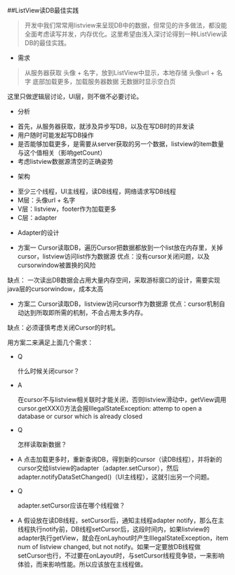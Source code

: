 ##ListView读DB最佳实践
> 开发中我们常常用listview来呈现DB中的数据，但常见的许多做法，都没能全面考虑读写并发，内存优化。这里希望由浅入深讨论得到一种ListView读DB的最佳实践。

* 需求

> 从服务器获取 头像 + 名字，放到ListView中显示，本地存储 头像url + 名字
> 底部加载更多，加载服务器数据
> 无数据时显示空白页

这里只做逻辑层讨论，UI层，则不做不必要讨论。

* 分析
 - 首先，从服务器获取，就涉及异步写DB，以及在写DB时的并发读
 - 用户随时可能发起写DB操作
 - 是否能够加载更多，是需要从server获取的另一个数据，listview的item数量与这个值相关（影响getCount）
 - 考虑listview数据源清空的正确姿势

* 架构
 - 至少三个线程，UI主线程，读DB线程，网络请求写DB线程
 - M层：头像url + 名字
 - V层：listview，footer作为加载更多
 - C层：adapter
 
* Adapter的设计
 - 方案一 Cursor读取DB，遍历Cursor把数据都放到一个list放在内存里，关掉cursor，listview访问list作为数据源
 优点：没有cursor关闭问题，以及cursorwindow被置换的风险

 缺点： 一次读出DB数据会占用大量内存空间，采取游标窗口的设计，需要实现java层的cursorwindow，成本太高
 
 - 方案二 Cursor读取DB，listview访问cursor作为数据源
 优点：cursor机制自动达到所取即所需的机制，不会占用太多内存。

 缺点：必须谨慎考虑关闭Cursor的时机。
 

用方案二来满足上面几个需求：

* Q 

   什么时候关闭cursor？
* A

   在cursor不与listview相关联时才能关闭，否则listview滑动中，getView调用cursor.getXXX()方法会报IllegalStateException: attemp to open a database or cursor which is already closed
* Q

   怎样读取新数据？

* A
  点击加载更多时，重新查询DB，得到新的cursor（读DB线程），并将新的cursor交给listview的adapter（adapter.setCursor），然后adapter.notifyDataSetChanged()（UI主线程），这就引出另一个问题。

* Q

  adapter.setCursor应该在哪个线程做？

* A
  假设放在读DB线程，setCursor后，通知主线程adapter notify，那么在主线程执行notify前，DB线程setCursor后，这段时间内，如果listview的adapter执行getView，就会在onLayhout时产生IllegalStateException，item num of listview changed, but not notify。如果一定要放DB线程做setCursor也行，不过要在onLayout时，与setCursor线程竞争锁，一来影响体验，而来影响性能。所以应该放在主线程做。


